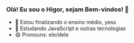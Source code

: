 ### Olá! Eu sou o Higor, sejam Bem-vindos! 👋

- 🔭 Estou finalizando o ensino médio, yess
- 🌱 Estudando JavaScript e outras tecnologias
- 😄 Pronouns: ele/dele

<!--
**higor-silvadev/higor-silvadev** is a ✨ _special_ ✨ repository because its `README.md` (this file) appears on your GitHub profile.

Here are some ideas to get you started:

- 🔭 I’m currently working on ...
- 🌱 I’m currently learning ...
- 👯 I’m looking to collaborate on ...
- 🤔 I’m looking for help with ...
- 💬 Ask me about ...
- 📫 How to reach me: ...
- 😄 Pronouns: ...
- ⚡ Fun fact: ...
-->
